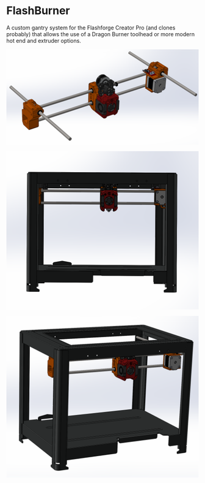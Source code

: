 # FlashBurner
A custom gantry system for the  Flashforge Creator Pro (and clones probably) that allows the use of a Dragon Burner toolhead or more modern hot end and extruder options.

![alt text](https://github.com/ejiije/FlashBurner/blob/main/images/Flash_Burner1.PNG "FlashBurner Gantry")

![alt text](https://github.com/ejiije/FlashBurner/blob/main/images/Flash_Burner3.PNG "FlashBurner System")

![alt text](https://github.com/ejiije/FlashBurner/blob/main/images/Flash_Burner2.PNG "FlashBurner System")
